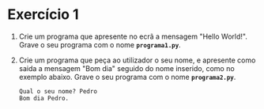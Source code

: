 # Exercício 1

1. Crie um programa que apresente no ecrã a mensagem "Hello World!". Grave o seu programa com o nome **`programa1.py`**.

2. Crie um programa que peça ao utilizador o seu nome, e apresente como saida a mensagem "Bom dia" seguido do nome inserido, como no exemplo abaixo. Grave o seu programa com o nome **`programa2.py`**.

    ```
    Qual o seu nome? Pedro
    Bom dia Pedro.
    ```
